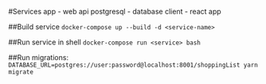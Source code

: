 #Services
app - web api
postgresql - database
client - react app

##Build service
`docker-compose up --build -d <service-name>`

##Run service in shell
`docker-compose run <service> bash`

##Run migrations:
`DATABASE_URL=postgres://user:password@localhost:8001/shoppingList yarn migrate`

